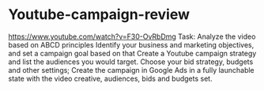 # Youtube-campaign-review

https://www.youtube.com/watch?v=F30-OvRbDmg
Task: Analyze the video based on ABCD principles
Identify your business and marketing objectives, and set a campaign goal based on that
Create a Youtube campaign strategy and list the audiences you would target. Choose your bid strategy, budgets and other settings;
Create the campaign in Google Ads in a fully launchable state with the video creative, audiences, bids and budgets set.
